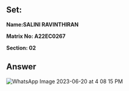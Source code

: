 ## Set:

**Name:SALINI RAVINTHIRAN**

**Matrix No: A22EC0267**

**Section: 02**

## Answer


![WhatsApp Image 2023-06-20 at 4 08 15 PM](https://github.com/drshahizan/software-engineering/assets/128107791/1734cb2a-6bb3-4a87-8396-d5ad10b8ac2c)


